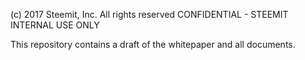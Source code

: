 
(c) 2017 Steemit, Inc.  All rights reserved
CONFIDENTIAL - STEEMIT INTERNAL USE ONLY

This repository contains a draft of the whitepaper and all documents.

